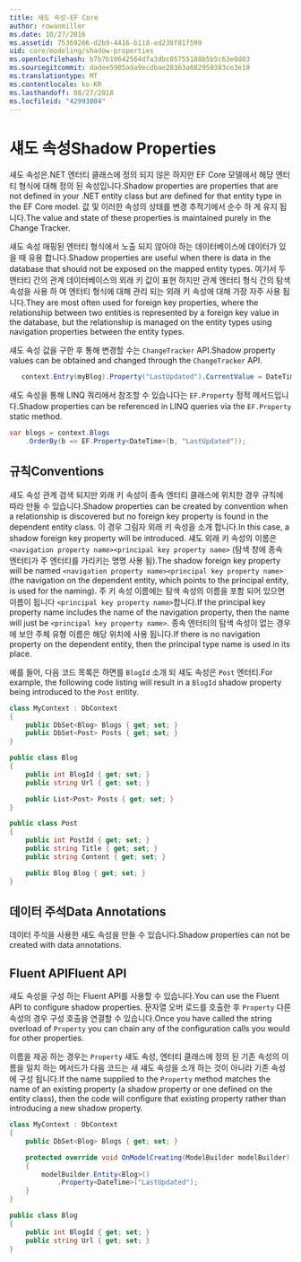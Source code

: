 ```yaml
---
title: 섀도 속성-EF Core
author: rowanmiller
ms.date: 10/27/2016
ms.assetid: 75369266-d2b9-4416-b118-ed238f81f599
uid: core/modeling/shadow-properties
ms.openlocfilehash: b7b7b10642564dfa3dbc05755188b5b5c63e0d03
ms.sourcegitcommit: dadee5905ada9ecdbae28363a682950383ce3e10
ms.translationtype: MT
ms.contentlocale: ko-KR
ms.lasthandoff: 08/27/2018
ms.locfileid: "42993804"
---
```

# <a name="shadow-properties"></a><span data-ttu-id="09568-102">섀도 속성</span><span class="sxs-lookup"><span data-stu-id="09568-102">Shadow Properties</span></span>

<span data-ttu-id="09568-103">섀도 속성은.NET 엔터티 클래스에 정의 되지 않은 하지만 EF Core 모델에서 해당 엔터티 형식에 대해 정의 된 속성입니다.</span><span class="sxs-lookup"><span data-stu-id="09568-103">Shadow properties are properties that are not defined in your .NET entity class but are defined for that entity type in the EF Core model.</span></span> <span data-ttu-id="09568-104">값 및 이러한 속성의 상태를 변경 추적기에서 순수 하 게 유지 됩니다.</span><span class="sxs-lookup"><span data-stu-id="09568-104">The value and state of these properties is maintained purely in the Change Tracker.</span></span>

<span data-ttu-id="09568-105">섀도 속성 매핑된 엔터티 형식에서 노출 되지 않아야 하는 데이터베이스에 데이터가 있을 때 유용 합니다.</span><span class="sxs-lookup"><span data-stu-id="09568-105">Shadow properties are useful when there is data in the database that should not be exposed on the mapped entity types.</span></span> <span data-ttu-id="09568-106">여기서 두 엔터티 간의 관계 데이터베이스의 외래 키 값이 표현 하지만 관계 엔터티 형식 간의 탐색 속성을 사용 하 여 엔터티 형식에 대해 관리 되는 외래 키 속성에 대해 가장 자주 사용 됩니다.</span><span class="sxs-lookup"><span data-stu-id="09568-106">They are most often used for foreign key properties, where the relationship between two entities is represented by a foreign key value in the database, but the relationship is managed on the entity types using navigation properties between the entity types.</span></span>

<span data-ttu-id="09568-107">섀도 속성 값을 구한 후 통해 변경할 수는 `ChangeTracker` API.</span><span class="sxs-lookup"><span data-stu-id="09568-107">Shadow property values can be obtained and changed through the `ChangeTracker` API.</span></span>

``` csharp
   context.Entry(myBlog).Property("LastUpdated").CurrentValue = DateTime.Now;
```

<span data-ttu-id="09568-108">섀도 속성을 통해 LINQ 쿼리에서 참조할 수 있습니다는 `EF.Property` 정적 메서드입니다.</span><span class="sxs-lookup"><span data-stu-id="09568-108">Shadow properties can be referenced in LINQ queries via the `EF.Property` static method.</span></span>

``` csharp
var blogs = context.Blogs
    .OrderBy(b => EF.Property<DateTime>(b, "LastUpdated"));
```

## <a name="conventions"></a><span data-ttu-id="09568-109">규칙</span><span class="sxs-lookup"><span data-stu-id="09568-109">Conventions</span></span>

<span data-ttu-id="09568-110">섀도 속성 관계 검색 되지만 외래 키 속성이 종속 엔터티 클래스에 위치한 경우 규칙에 따라 만들 수 있습니다.</span><span class="sxs-lookup"><span data-stu-id="09568-110">Shadow properties can be created by convention when a relationship is discovered but no foreign key property is found in the dependent entity class.</span></span> <span data-ttu-id="09568-111">이 경우 그림자 외래 키 속성을 소개 합니다.</span><span class="sxs-lookup"><span data-stu-id="09568-111">In this case, a shadow foreign key property will be introduced.</span></span> <span data-ttu-id="09568-112">섀도 외래 키 속성의 이름은 `<navigation property name><principal key property name>` (탐색 창에 종속 엔터티가 주 엔터티를 가리키는 명명 사용 됨).</span><span class="sxs-lookup"><span data-stu-id="09568-112">The shadow foreign key property will be named `<navigation property name><principal key property name>` (the navigation on the dependent entity, which points to the principal entity, is used for the naming).</span></span> <span data-ttu-id="09568-113">주 키 속성 이름에는 탐색 속성의 이름을 포함 되어 있으면 이름이 됩니다 `<principal key property name>`합니다.</span><span class="sxs-lookup"><span data-stu-id="09568-113">If the principal key property name includes the name of the navigation property, then the name will just be `<principal key property name>`.</span></span> <span data-ttu-id="09568-114">종속 엔터티의 탐색 속성이 없는 경우에 보안 주체 유형 이름은 해당 위치에 사용 됩니다.</span><span class="sxs-lookup"><span data-stu-id="09568-114">If there is no navigation property on the dependent entity, then the principal type name is used in its place.</span></span>

<span data-ttu-id="09568-115">예를 들어, 다음 코드 목록은 하면를 `BlogId` 소개 되 섀도 속성은 `Post` 엔터티.</span><span class="sxs-lookup"><span data-stu-id="09568-115">For example, the following code listing will result in a `BlogId` shadow property being introduced to the `Post` entity.</span></span>

<!-- [!code-csharp[Main](samples/core/Modeling/Conventions/Samples/ShadowForeignKey.cs)] -->
``` csharp
class MyContext : DbContext
{
    public DbSet<Blog> Blogs { get; set; }
    public DbSet<Post> Posts { get; set; }
}

public class Blog
{
    public int BlogId { get; set; }
    public string Url { get; set; }

    public List<Post> Posts { get; set; }
}

public class Post
{
    public int PostId { get; set; }
    public string Title { get; set; }
    public string Content { get; set; }

    public Blog Blog { get; set; }
}
```

## <a name="data-annotations"></a><span data-ttu-id="09568-116">데이터 주석</span><span class="sxs-lookup"><span data-stu-id="09568-116">Data Annotations</span></span>

<span data-ttu-id="09568-117">데이터 주석을 사용한 섀도 속성을 만들 수 있습니다.</span><span class="sxs-lookup"><span data-stu-id="09568-117">Shadow properties can not be created with data annotations.</span></span>

## <a name="fluent-api"></a><span data-ttu-id="09568-118">Fluent API</span><span class="sxs-lookup"><span data-stu-id="09568-118">Fluent API</span></span>

<span data-ttu-id="09568-119">섀도 속성을 구성 하는 Fluent API를 사용할 수 있습니다.</span><span class="sxs-lookup"><span data-stu-id="09568-119">You can use the Fluent API to configure shadow properties.</span></span> <span data-ttu-id="09568-120">문자열 오버 로드를 호출한 후 `Property` 다른 속성의 경우 구성 호출을 연결할 수 있습니다.</span><span class="sxs-lookup"><span data-stu-id="09568-120">Once you have called the string overload of `Property` you can chain any of the configuration calls you would for other properties.</span></span>

<span data-ttu-id="09568-121">이름을 제공 하는 경우는 `Property` 섀도 속성, 엔터티 클래스에 정의 된 기존 속성의 이름을 일치 하는 메서드가 다음 코드는 새 섀도 속성을 소개 하는 것이 아니라 기존 속성에 구성 됩니다.</span><span class="sxs-lookup"><span data-stu-id="09568-121">If the name supplied to the `Property` method matches the name of an existing property (a shadow property or one defined on the entity class), then the code will configure that existing property rather than introducing a new shadow property.</span></span>

<!-- [!code-csharp[Main](samples/core/Modeling/FluentAPI/Samples/ShadowProperty.cs?highlight=7,8)] -->
``` csharp
class MyContext : DbContext
{
    public DbSet<Blog> Blogs { get; set; }

    protected override void OnModelCreating(ModelBuilder modelBuilder)
    {
        modelBuilder.Entity<Blog>()
            .Property<DateTime>("LastUpdated");
    }
}

public class Blog
{
    public int BlogId { get; set; }
    public string Url { get; set; }
}
```
